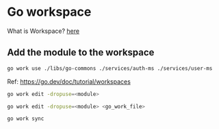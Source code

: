 # Go workspace

What is Workspace? [here](https://go.dev/ref/mod#workspaces)

## Add the module to the workspace

```bash
go work use ./libs/go-commons ./services/auth-ms ./services/user-ms
```

Ref: https://go.dev/doc/tutorial/workspaces

```bash
go work edit -dropuse=<module>
```

```bash
go work edit -dropuse=<module> <go_work_file>
```

```bash
go work sync
```
